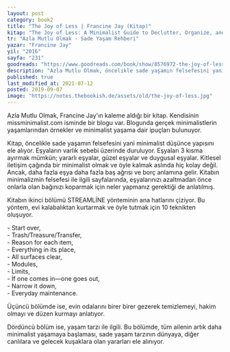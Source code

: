 ```yaml
---
layout: post  
category: book2  
title: "The Joy of Less | Francine Jay (Kitap)"  
kitap: "The Joy of Less: A Minimalist Guide to Declutter, Organize, and Simplify"  
tr: "Azla Mutlu Olmak - Sade Yaşam Rehberi"  
yazar: "Francine Jay"  
yil: "2016"  
sayfa: "231"  
goodreads: "https://www.goodreads.com/book/show/8576972-the-joy-of-less-a-minimalist-living-guide"
description: "Azla Mutlu Olmak, öncelikle sade yaşamın felsefesini yani minimalist düşünce yapısını ele alıyor ve eşyaların varlık sebebini inceliyor."
published: true
last_modified_at: 2021-07-12
posted: 2019-09-07
image: "https://notes.thebookish.de/assets/old/the-joy-of-less.jpg"
---
```


Azla Mutlu Olmak, Francine Jay'ın kaleme aldığı bir kitap. Kendisinin missminimalist.com isminde bir blogu var. Blogunda gerçek minimalistlerin yaşamlarından örnekler ve minimalist yaşama dair ipuçları bulunuyor.  
  
Kitap, öncelikle sade yaşamın felsefesini yani minimalist düşünce yapısını ele alıyor. Eşyaların varlık sebebi üzerinde duruluyor. Eşyaları 3 kısma ayırmak mümkün; yararlı eşyalar, güzel eşyalar ve duygusal eşyalar. Kitlesel iletişim çağında bir minimalist olmak ve öyle kalmak aslında hiç kolay değil. Ancak, daha fazla eşya daha fazla baş ağrısı ve borç anlamına gelir. Kitabın minimalizmin felsefesi ile ilgili sayfalarında, eşyalarınızı azaltmadan önce onlarla olan bağınızı koparmak için neler yapmanız gerektiği de anlatılmış.  
  
Kitabın ikinci bölümü STREAMLİNE yönteminin ana hatlarını çiziyor. Bu yöntem, evi kalabalıktan kurtarmak ve öyle tutmak için 10 teknikten oluşuyor.  
  
\- Start over,   
\- Trash/Treasure/Transfer,   
\- Reason for each ıtem,   
\- Everything in its place,  
\- All surfaces clear,   
\- Modules,   
\- Limits,   
\- İf one comes in—one goes out,   
\- Narrow it down,   
\- Everyday maintenance.  
  
Üçüncü bölümde ise, evin odalarını birer birer gezerek temizlemeyi, hakim olmayı ve düzen kurmayı anlatıyor.  
  
Dördüncü bölüm ise, yaşam tarzı ile ilgili. Bu bölümde, tüm ailenin artık daha minimalist yaşamaya başlaması, sade yaşam tarzının dünyaya, diğer canlılara ve gelecek kuşaklara olan yararları ele alınıyor.  
  